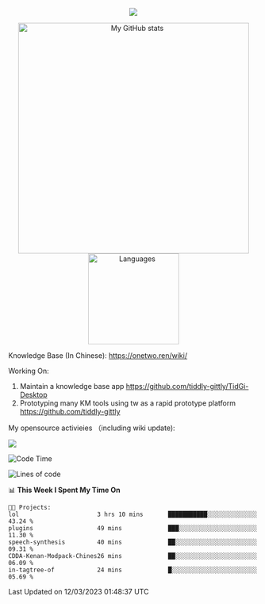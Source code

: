 <a href="https://github.com/linonetwo">
    <p align="center">
        <img src="https://github-profile-trophy.vercel.app/?username=linonetwo&column=7&theme=onedark"/>
    </p>
</a>
<a align="center" href="https://github.com/linonetwo">
  <p align="center">
    <img src="https://github-readme-stats.vercel.app/api?username=linonetwo&show_icons=true&count_private=true" alt="My GitHub stats" width="465"/>
    <img src="https://github-readme-stats.vercel.app/api/top-langs/?username=linonetwo&layout=compact&langs_count=10" alt="Languages" height="183">
  </p>
</a>

Knowledge Base (In Chinese): https://onetwo.ren/wiki/

Working On: 

1. Maintain a knowledge base app https://github.com/tiddly-gittly/TidGi-Desktop
1. Prototyping many KM tools using tw as a rapid prototype platform https://github.com/tiddly-gittly

My opensource activieies （including wiki update):

![](https://visitor-badge.glitch.me/badge?page_id=linonetwo.linonetwo)

<!--START_SECTION:waka-->
![Code Time](http://img.shields.io/badge/Code%20Time-1%2C611%20hrs%2026%20mins-blue)

![Lines of code](https://img.shields.io/badge/From%20Hello%20World%20I%27ve%20Written-43.8%20million%20lines%20of%20code-blue)

📊 **This Week I Spent My Time On** 

```text
🐱‍💻 Projects: 
lol                      3 hrs 10 mins       ███████████░░░░░░░░░░░░░░   43.24 % 
plugins                  49 mins             ███░░░░░░░░░░░░░░░░░░░░░░   11.30 % 
speech-synthesis         40 mins             ██░░░░░░░░░░░░░░░░░░░░░░░   09.31 % 
CDDA-Kenan-Modpack-Chines26 mins             ██░░░░░░░░░░░░░░░░░░░░░░░   06.09 % 
in-tagtree-of            24 mins             █░░░░░░░░░░░░░░░░░░░░░░░░   05.69 % 
```


 Last Updated on 12/03/2023 01:48:37 UTC
<!--END_SECTION:waka-->
